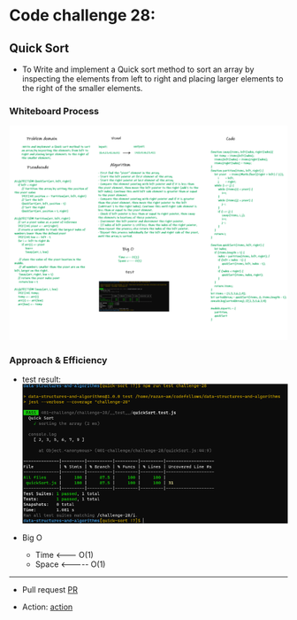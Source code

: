 # Code challenge 28:

## Quick Sort
<!-- Description of the challenge -->
- To Write and implement a Quick sort method to sort an array by inspecting the elements from left to right and placing larger elements to the right of the smaller elements.

### Whiteboard Process
<!-- Embedded whiteboard image -->

![image](/images/quicksort.png)

### Approach & Efficiency
<!-- What approach did you take? Discuss Why. What is the Big O space/time for this approach? -->

- test result:
![image](/images/quickSort-test.PNG)

- Big O 
   - Time <--- O(1)
   - Space <----- O(1)

---------------------------

- Pull request
[PR](https://github.com/Razan-am/data-structures-and-algorithms/pull/47)

- Action:
[action](https://github.com/Razan-am/data-structures-and-algorithms/runs/3597102798?check_suite_focus=true)

